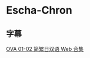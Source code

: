 # Escha-Chron

## 字幕

[OVA 01-02 简繁日双语 Web 合集](https://github.com/Nekomoekissaten-SUB/Nekomoekissaten-Storage/releases/download/subtitle_pkg/Escha-Chron_Web_JPCH.7z)
